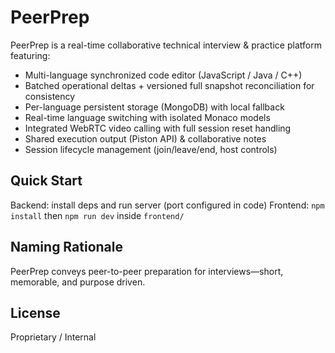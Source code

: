 # PeerPrep

PeerPrep is a real-time collaborative technical interview & practice platform featuring:

- Multi-language synchronized code editor (JavaScript / Java / C++)
- Batched operational deltas + versioned full snapshot reconciliation for consistency
- Per-language persistent storage (MongoDB) with local fallback
- Real-time language switching with isolated Monaco models
- Integrated WebRTC video calling with full session reset handling
- Shared execution output (Piston API) & collaborative notes
- Session lifecycle management (join/leave/end, host controls)

## Quick Start
Backend: install deps and run server (port configured in code)
Frontend: `npm install` then `npm run dev` inside `frontend/`

## Naming Rationale
PeerPrep conveys peer-to-peer preparation for interviews—short, memorable, and purpose driven.

## License
Proprietary / Internal 
